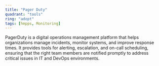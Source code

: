 ```yaml
---
title: "Pager Duty"
quadrant: "tools"
ring: "adopt"
tags: [hmpps, Monitoring]
---
```


PagerDuty is a digital operations management platform that helps organizations manage incidents, monitor systems, and improve response times. It provides tools for alerting, escalation, and on-call scheduling, ensuring that the right team members are notified promptly to address critical issues in IT and DevOps environments.
